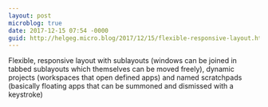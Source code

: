 ```yaml
---
layout: post
microblog: true
date: 2017-12-15 07:54 -0000
guid: http://helgeg.micro.blog/2017/12/15/flexible-responsive-layout.html
---
```

Flexible, responsive layout with sublayouts (windows can be joined in tabbed sublayouts which themselves can be moved freely), dynamic projects (workspaces that open defined apps) and named scratchpads (basically floating apps that can be summoned and dismissed with a keystroke)
